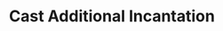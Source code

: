 ---
title: "Cast Additional Incantation"
canonical: "skill/cast-additional-incantation"
canonical_title: "Awakened Drow Loresheet"
lists:
    - awakened-drow-loresheet
tier: 5
osp_cost: 20
prerequisites: ["last-rites-improved", " or ", "master-countermagic"]
replacement: false
---